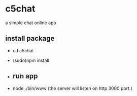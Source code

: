 # c5chat
a simple chat online app

## install package 
- cd c5chat
- (sudo)npm install

- ## run app 
- node ./bin/www (the server will listen on http 3000 port.)
